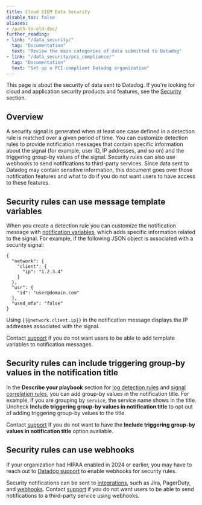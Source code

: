 ```yaml
---
title: Cloud SIEM Data Security
disable_toc: false
aliases:
- /path-to-old-doc/
further_reading:
- link: "/data_security/"
  tag: "Documentation"
  text: "Review the main categories of data submitted to Datadog"
- link: "/data_security/pci_compliance/"
  tag: "Documentation"
  text: "Set up a PCI-compliant Datadog organization"
---
```


<div class="alert alert-info">This page is about the security of data sent to Datadog. If you're looking for cloud and application security products and features, see the <a href="/security/" target="_blank">Security</a> section.</div>

## Overview

A security signal is generated when at least one case defined in a detection rule is matched over a given period of time. You can customize detection rules to provide notification messages that contain specific information about the signal (for example, user ID, IP addresses, and so on) and the triggering group-by values of the signal. Security rules can also use webhooks to send notifications to third-party services. Since data sent to Datadog may contain sensitive information, this document goes over those notification features and what to do if you do not want users to have access to these features.

## Security rules can use message template variables

When you create a detection rule you can customize the notification message with [notification variables][1], which adds specific information related to the signal. For example, if the following JSON object is associated with a security signal:

```
{
  "network": {
    "client": {
      "ip": "1.2.3.4"
    }
  },
  "usr": {
    "id": "user@domain.com"
  },
  "used_mfa": "false"
}
```
Using `{{@network.client.ip}}` in the notification message displays the IP addresses associated with the signal.

Contact [support][2] if you do not want users to be able to add template variables to notification messages.

## Security rules can include triggering group-by values in the notification title

In the **Describe your playbook** section for [log detection rules][3] and [signal correlation rules][4], you can add group-by values in the notification title. For example, if you are grouping by `service`, the service name shows in the title. Uncheck **Include triggering group-by values in notification title** to opt out of adding triggering group-by values to the title.

Contact [support][2] If you do not want to have the **Include triggering group-by values in notification title** option available.

## Security rules can use webhooks

<div class="alert alert-warning">If your organization had HIPAA enabled in 2024 or earlier, you may have to reach out to <a href = "https://docs.datadoghq.com/help/">Datadog support</a> to enable webhooks for security rules.</a></div>

Security notifications can be sent to [integrations][5], such as Jira, PagerDuty, and [webhooks][6]. Contact [support][2] if you do not want users to be able to send notifications to a third-party service using webhooks.

[1]: /security/notifications/variables/?tab=cloudsiem#template-variables
[2]: /help/
[3]: /security/cloud_siem/log_detection_rules/?tab=threshold#say-whats-happening
[4]: /security/cloud_siem/signal_correlation_rules#say-whats-happening
[5]: /security/notifications/#integrations
[6]: /integrations/webhooks/